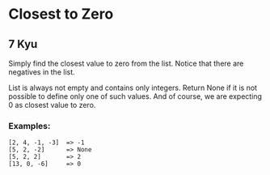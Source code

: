 # Closest to Zero
## 7 Kyu

Simply find the closest value to zero from the list. Notice that there are negatives in the list.

List is always not empty and contains only integers. Return None if it is not possible to define only one of such values. And of course, we are expecting 0 as closest value to zero.

### Examples:
```
[2, 4, -1, -3]  => -1
[5, 2, -2]      => None
[5, 2, 2]       => 2
[13, 0, -6]     => 0
```
